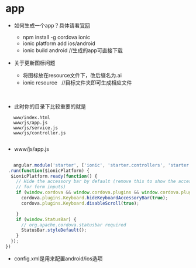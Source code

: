 # app


* 如何生成一个app？具体请看[官网](http://ionicframework.com/getting-started/)
  
    * npm install -g cordova ionic    
    * ionic platform add ios/android   
    * ionic build android   //生成的app可直接下载
 
 
 * 关于更新图标问题
    * 将图标放在resource文件下，改后缀名为.ai
    * ionic resource   //目标文件夹即可生成相应文件
    
     
     
     
     
 * 此时你的目录下比较重要的就是
     
  
  ```
     www/index.html
     www/js/app.js
     www/js/service.js
     www/js/controller.js
     
 ```
     
    
  * www/js/app.js
     
     
```javascript
     
   angular.module('starter', ['ionic', 'starter.controllers', 'starter.services'])  //starter.controllers就是下面的controller文件，           //starter.services就是service文件，必要
 .run(function($ionicPlatform) {
  $ionicPlatform.ready(function() {
    // Hide the accessory bar by default (remove this to show the accessory bar above the keyboard
    // for form inputs)
    if (window.cordova && window.cordova.plugins && window.cordova.plugins.Keyboard) {
      cordova.plugins.Keyboard.hideKeyboardAccessoryBar(true);
      cordova.plugins.Keyboard.disableScroll(true);

    }
    if (window.StatusBar) {
      // org.apache.cordova.statusbar required
      StatusBar.styleDefault();
    }
  });
})

``` 
    
  * config.xml是用来配置android/ios选项
 
   
   
